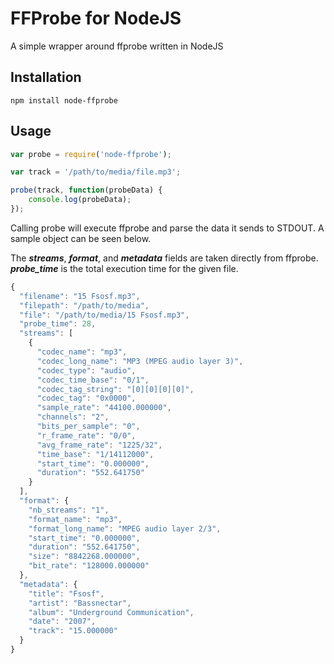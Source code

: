 FFProbe for NodeJS
==========

A simple wrapper around ffprobe written in NodeJS

Installation
----------

    npm install node-ffprobe

Usage
----------

```js
var probe = require('node-ffprobe');

var track = '/path/to/media/file.mp3';

probe(track, function(probeData) {
	console.log(probeData);
});
```

Calling probe will execute ffprobe and parse the data it sends to STDOUT.  A sample object can be seen below.

The ***streams***, ***format***, and ***metadata*** fields are taken directly from ffprobe.
***probe_time*** is the total execution time for the given file.

```js
{
  "filename": "15 Fsosf.mp3",
  "filepath": "/path/to/media",
  "file": "/path/to/media/15 Fsosf.mp3",
  "probe_time": 28,
  "streams": [
    {
      "codec_name": "mp3",
      "codec_long_name": "MP3 (MPEG audio layer 3)",
      "codec_type": "audio",
      "codec_time_base": "0/1",
      "codec_tag_string": "[0][0][0][0]",
      "codec_tag": "0x0000",
      "sample_rate": "44100.000000",
      "channels": "2",
      "bits_per_sample": "0",
      "r_frame_rate": "0/0",
      "avg_frame_rate": "1225/32",
      "time_base": "1/14112000",
      "start_time": "0.000000",
      "duration": "552.641750"
    }
  ],
  "format": {
    "nb_streams": "1",
    "format_name": "mp3",
    "format_long_name": "MPEG audio layer 2/3",
    "start_time": "0.000000",
    "duration": "552.641750",
    "size": "8842268.000000",
    "bit_rate": "128000.000000"
  },
  "metadata": {
    "title": "Fsosf",
    "artist": "Bassnectar",
    "album": "Underground Communication",
    "date": "2007",
    "track": "15.000000"
  }
}
```
